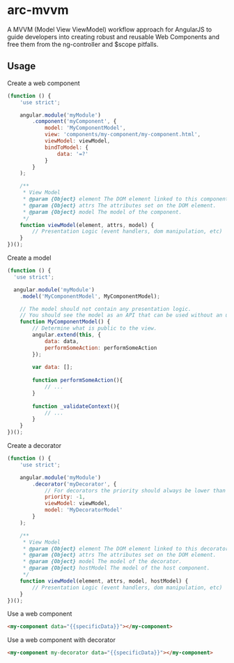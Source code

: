 # arc-mvvm
A MVVM (Model View ViewModel) workflow approach for AngularJS to guide developers into creating robust and reusable Web Components and free them from the ng-controller and $scope pitfalls. 

## Usage

Create a web component
```js
(function () {
	'use strict';

	angular.module('myModule')
		.component('myComponent', {
			model: 'MyComponentModel',
			view: 'components/my-component/my-component.html',
			viewModel: viewModel,
			bindToModel: {
				data: '=?'
			}
		}
	);

	/**
	 * View Model
	 * @param {Object} element The DOM element linked to this component.
	 * @param {Object} attrs The attributes set on the DOM element.
	 * @param {Object} model The model of the component.
	 */
	function viewModel(element, attrs, model) {
		// Presentation Logic (event handlers, dom manipulation, etc)
	}
})();
```

Create a model
```js
(function () {
  'use strict';

  angular.module('myModule')
    .model('MyComponentModel', MyComponentModel);

	// The model should not contain any presentation logic.
	// You should see the model as an API that can be used without an user interface.
	function MyComponentModel() {
		// Determine what is public to the view.
		angular.extend(this, {
			data: data,
			performSomeAction: performSomeAction
		});
    
		var data: [];
    
		function performSomeAction(){
			// ...
		}
    
		function _validateContext(){
			// ...
		}
	}
})();
```

Create a decorator
```js
(function () {
	'use strict';

	angular.module('myModule')
		.decorator('myDecorator', {
			// For decorators the priority should always be lower than the priority of the component.
			priority: -1, 
			viewModel: viewModel,
			model: 'MyDecoratorModel'
		}
	);

	/**
	 * View Model
	 * @param {Object} element The DOM element linked to this decorator.
	 * @param {Object} attrs The attributes set on the DOM element.
	 * @param {Object} model The model of the decorator.
	 * @param {Object} hostModel The model of the host component.
	 */
	function viewModel(element, attrs, model, hostModel) {
		// Presentation Logic (event handlers, dom manipulation, etc)
	}
})();
```

Use a web component
```html
<my-component data="{{specificData}}"></my-component>
```

Use a web component with decorator
```html
<my-component my-decorator data="{{specificData}}"></my-component>
```
